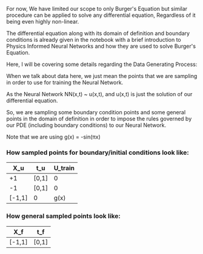 For now, We have limited our scope to only Burger's Equation but similar procedure can be applied to solve any differential equation, Regardless of it being even highly non-linear.

The differential equation along with its domain of definition and boundary conditions is already given in the notebook with a brief introduction to Physics Informed Neural Networks and how they are used to solve Burger's Equation.

Here, I will be covering some details regarding the Data Generating Process:

When we talk about data here, we just mean the points that we are sampling in order to use for training the Neural Network.

As the Neural Network NN(x,t) ~ u(x,t), and u(x,t) is just the solution of our differential equation.

So, we are sampling some boundary condition points and some general points in the domain of definition in order to impose the rules governed by our PDE (including boundary conditions) to our Neural Network.

Note that we are using g(x) = -sin(πx)

### How sampled points for boundary/initial conditions look like:

| X_u     | t_u        | U_train    |
|---------|------------|------------|
| +1      | [0,1]      | 0          |
| -1      | [0,1]      | 0          |
| [-1,1]  | 0          | g(x)       |

### How general sampled points look like:

| X_f     | t_f        |
|---------|------------|
| [-1,1]  | [0,1]      |
